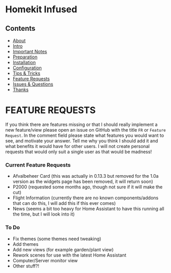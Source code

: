 # Homekit Infused

## Contents
- [About](index.md)
- [Intro](intro.md)
- [Important Notes](notes.md)
- [Preparation](preparation.md)
- [Installation](installation.md)
- [Configuration](configuration.md)
- [Tips & Tricks](tips.md)
- [Feature Requests](requests.md)
- [Issues & Questions](issues.md)
- [Thanks](thanks.md)

# FEATURE REQUESTS
If you think there are features missing or that I should really implement a new feature/view please open an issue on GitHub with the title `FR` or `Feature Request`. In the comment field please state what features you would want to see,
and motivate your answer. Tell me why you think I should add it and what benefits it would have for other users. I will not create personal requests that would only suit a single user as that would be madness!

### Current Feature Requests
  - Afvalbeheer Card (this was actually in 0.13.3 but removed for the 1.0a version as the widgets page has been removed, it will return soon)
  - P2000 (requested some months ago, though not sure if it will make the cut)
  - Flight Information (currently there are no known components/addons that can do this, I will add this if this ever comes)
  - News (seems a bit too heavy for Home Assistant to have this running all the time, but I will look into it)
  
### To Do
  - Fix themes (some themes need tweaking)
  - Add themes
  - Add new views (for example garden/plant view)
  - Rework scenes for use with the latest Home Assistant
  - Computer/Server monitor view
  - Other stuff?!
